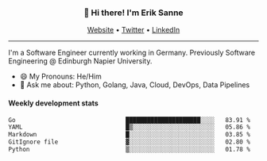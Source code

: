 <h3 align="center">👋 Hi there! I'm Erik Sanne</h3>
<p align="center">
  <a href="https://eriksanne.com">Website</a> •
  <a href="https://twitter.com/ErikKonradSanne">Twitter</a> •
  <a href="https://www.linkedin.com/in/eriksanne/">LinkedIn</a>
</p>

---
I'm a Software Engineer currently working in Germany. Previously Software Engineering @ Edinburgh Napier University.

- 😄 My Pronouns: He/Him
- 💬 Ask me about: Python, Golang, Java, Cloud, DevOps, Data Pipelines

<h4>Weekly development stats</h4>
<!--START_SECTION:waka-->

```txt
Go                               █████████████████████░░░░   83.91 %
YAML                             █▒░░░░░░░░░░░░░░░░░░░░░░░   05.86 %
Markdown                         █░░░░░░░░░░░░░░░░░░░░░░░░   03.85 %
GitIgnore file                   ▓░░░░░░░░░░░░░░░░░░░░░░░░   02.80 %
Python                           ▒░░░░░░░░░░░░░░░░░░░░░░░░   01.78 %
```

<!--END_SECTION:waka-->
